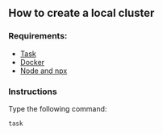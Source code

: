 ## How to create a local cluster

### Requirements:

- [Task](https://taskfile.dev)
- [Docker](https://docker.com)
- [Node and npx](https://node.com)

### Instructions

Type the following command:

```bash
task
```